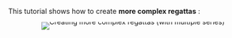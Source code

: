 This tutorial shows how to create **more complex regattas** :

<div style="text-align: center; line-height: 0;">
  <a href="https://vimeo.com/634988326" target="_blank">
    <img src="https://i.vimeocdn.com/video/1277334038-e9c29f5bf85d54076b7aacb78786efdc39b079d048a97f71a?f=webp&region=us" alt="Creating more complex regattas (with multiple series)" style="display: inline-block;">
  </a>
  <div style="line-height: normal; margin-top: -18em;">
    <a href="https://vimeo.com/634988326" target="_blank" style="
      display: inline-block;
      vertical-align: middle;
      background-color: #007BFF;
      color: white;
      padding: 10px 20px;
      border-radius: 4px;
      text-decoration: none;
      font-weight: bold;
    ">Watch the Video</a>
  </div>
  <br><br><br>